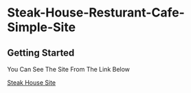 # Steak-House-Resturant-Cafe-Simple-Site

## Getting Started

You Can See The Site From The Link Below

[Steak House Site](https://steak-house-cafe.netlify.app/)

